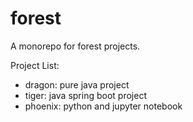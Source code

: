 # forest
A monorepo for forest projects.

Project List:
- dragon: pure java project
- tiger: java spring boot project
- phoenix: python and jupyter notebook
